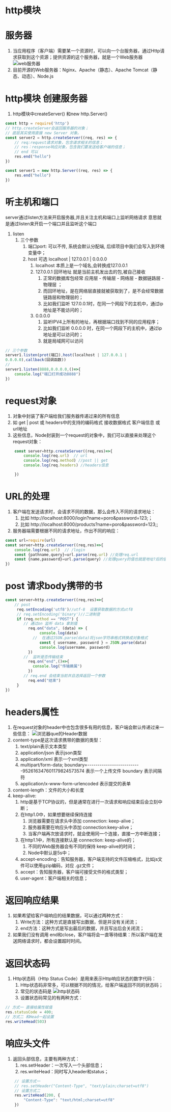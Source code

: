 # http模块
# 服务器
1. 当应用程序（客户端）需要某一个资源时，可以向一个台服务器，通过Http请求获取到这个资源；提供资源的这个服务器，就是一个Web服务器
![web服务器](../../image/web服务器.png)
2. 目前开源的Web服务器：Nginx、Apache（静态）、Apache Tomcat（静态、动态）、Node.js
# http模块 创建服务器
1. http模块中createServer() 和new http.Server()
```javascript
const http = require('http')
// http.createServer会返回服务器的对象；
// 底层其实使用直接 new Server 对象。
const server2 = http.createServer((req, res) => {
    // req:request请求对象，包含请求相关的信息；
    // res：response响应对象，包含我们要发送给客户端的信息；
    // end 可以
    res.end("hello")
})

const server1 = new http.Server((req, res) => {
    res.end("hello")
})
```
# 听主机和端口
server通过listen方法来开启服务器,并且关注主机和端口上监听网络请求
意思就是通过listen来开启一个端口并且监听这个端口
1. listen
   1. 三个参数
      1. 端口port: 可以不传, 系统会默认分配端, 后续项目中我们会写入到环境变量中；
      2. host 可选 localhost | 127.0.0.1 | 0.0.0.0
         1. localhost 本质上是一个域名,会转换成127.0.0.1
         2. 127.0.0.1 回环地址 就是当前主机发出去的包,被自己接收 
            1. 正常的数据库包经常 应用层 - 传输层 - 网络层 - 数据链路层 - 物理层 ；
            2. 而回环地址，是在网络层直接就被获取到了，是不会经常数据链路层和物理层的；
            3. 比如我们监听 127.0.0.1时，在同一个网段下的主机中，通过ip地址是不能访问的；
         3. 0.0.0.0 
            1. 监听IPV4上所有的地址，再根据端口找到不同的应用程序；
            2. 比如我们监听 0.0.0.0 时，在同一个网段下的主机中，通过ip地址是可以访问的；
            3. 就是局域网可以访问

```javascript
// 三个参数
server1.listen(prot(端口),host(localhost | 127.0.0.1 | 
0.0.0.0),callback(回调函数))
// 
server1.listen(8888,0.0.0.0,()=>{
    console.log("端口打开成功8888")
})
```
# request对象
1. 对象中封装了客户端给我们服务器传递过来的所有信息 
2. 如 get | post 或 headers中的支持的编码格式 接收数据格式 客户端信息 或 url地址
3. 这些信息，Node封装到一个request的对象中，我们可以直接来处理这个request对象：
```javascript
    const server=http.createServer((req,res)=>{
        console.log(req.url)  // url
        console.log(req.method) //post || get
        console.log(req.headers) //headers信息

    })
```
# URL的处理
1. 客户端在发送请求时，会请求不同的数据，那么会传入不同的请求地址：
   1. 比如 http://localhost:8000/login?name=poro&password=123;；
   2. 比如 http://localhost:8000/products?name=poro&password=123;;
2. 服务器端需要根据不同的请求地址，作出不同的响应：
```javascript
const url=require(url)
const server=http.createServer((req,res)=>{
    console.log(req.url)  // /login
    const {pathname,query}=url.parse(req.url) //处理req.url
    const {name,password}=url.parse(query) //处理query的值也就是地址?后的值
})
```
# post 请求body携带的书
```javascript
const server=http.createServer((req,res)=>{
    // post 
     req.setEncoding('utf8')//utf-8  设置获取数据的方式utf8
     // req.setEncoding('binary')//二进制登 
     if (req.method == "POST") {
        // 通过on 监听 data 拿到值
          req.on("data", (data) => {
               console.log(data)
            //  在通过JSON.parse(data)将json字符串格式转换成对象格式
               const { username, password } = JSON.parse(data)
               console.log(username, password)
          })
        //  监听是否传输结束
          req.on("end",()=>{
            console.log("传输蕨属")
          })
        // req.end 会结束当前并且选择返回一个参数
          req.end("结束")  
     }
})
```
# headers属性
1. 在request对象的header中也包含很多有用的信息，客户端会默认传递过来一些信息：
![浏览器que的Header数据](../../image/浏览器que的Header数据.png)
2. content-type是这次请求携带的数据的类型：
   1. text/plain表示文本类型
   2. application/json 表示json类型
   3. application/xml 表示一个xml类型
   4. multipart/form-data; boundary=--------------------------952616347601179824573574 表示一个上传文件 boundary 表示间隔符
   5. application/x-www-form-urlencoded 表示提交的表单
3. content-length：文件的大小和长度
4. keep-alive:
   1. http是基于TCP协议的，但是通常在进行一次请求和响应结束后会立刻中断；
   2. 在http1.0中，如果想要继续保持连接
      1. 浏览器需要在请求头中添加 connection: keep-alive；
      2. 服务器需要在响应头中添加 connection:keey-alive；
      3. 当客户端再次放请求时，就会使用同一个连接，直接一方中断连接；
   3. 在http1.1中，所有连接默认是 connection: keep-alive的；
      1. 不同的Web服务器会有不同的保持 keep-alive的时间；
      2. Node中默认是5s中；
   4. accept-encoding：告知服务器，客户端支持的文件压缩格式，比如js文件可以使用gzip编码，对应 .gz文件；
   5. accept：告知服务器，客户端可接受文件的格式类型；
   6. user-agent：客户端相关的信息；
# 返回响应结果
1. 如果希望给客户端响应的结果数据，可以通过两种方式：
   1. Write方法：这种方式是直接写出数据，但是并没有关闭流；
   2. end方法：这种方式是写出最后的数据，并且写出后会关闭流；
2. 如果我们没有调用 end和close，客户端将会一直等待结果：所以客户端在发送网络请求时，都会设置超时时间。
# 返回状态码
1. Http状态码（Http Status Code）是用来表示Http响应状态的数字代码：
   1. Http状态码非常多，可以根据不同的情况，给客户端返回不同的状态码；
   2. 常见的状态码是
 ![http状态码](../../image/http%E7%8A%B6%E6%80%81%E7%A0%81.png)
   1. 设置状态码常见的有两种方式：
```javascript
// 方式一 直接给属性赋值
res.statusCode = 400;
// 方式二 和Head一起设置
res.writeHead(503)
```
# 响应头文件
1. 返回头部信息，主要有两种方式：
   1. res.setHeader：一次写入一个头部信息；
   2. res.writeHead：同时写入header和status；
```javascript
    // 设置方式一
    // res.setHeader("Content-Type", "text/plain;charset=utf8")
    // 设置方式二
    res.writeHead(200, {
        "Content-Type": "text/html;charset=utf8"
    })
```